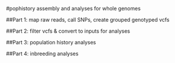 #pophistory assembly and analyses for whole genomes

##Part 1: map raw reads, call SNPs, create grouped genotyped vcfs 

##Part 2: filter vcfs & convert to inputs for analyses 

##Part 3: population history analyses 

##Part 4: inbreeding analyses 

